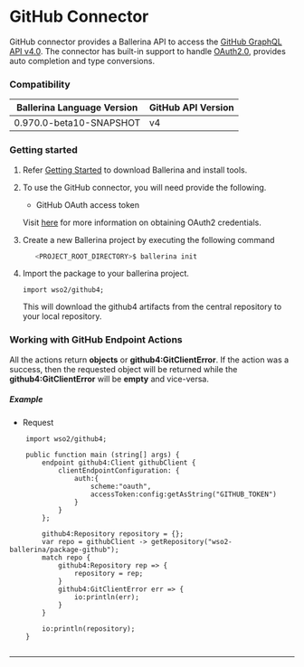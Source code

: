 # GitHub Connector


GitHub connector provides a Ballerina API to access the [GitHub GraphQL API v4.0](https://developer.github.com/v4/). The connector has built-in support to handle [OAuth2.0](https://tools.ietf.org/html/rfc6749), provides auto completion and type conversions.

### Compatibility

|Ballerina Language Version | GitHub API Version |
|------------------| ------------------ |
|0.970.0-beta10-SNAPSHOT | v4 |


### Getting started
1) Refer [Getting Started](https://ballerina.io/learn/getting-started/) to download Ballerina and install tools.

2) To use the GitHub connector, you will need provide the following.
    -   GitHub OAuth access token
    
    Visit [here](https://developer.github.com/v4/guides/forming-calls/#authenticating-with-graphql) for more information on obtaining OAuth2 credentials.
    
3) Create a new Ballerina project by executing the following command
    ```bash
       <PROJECT_ROOT_DIRECTORY>$ ballerina init
    ```
4) Import the package to your ballerina project.
    ```ballerina
    import wso2/github4;
    ```
    This will download the github4 artifacts from the central repository to your local repository.



### Working with GitHub Endpoint Actions

All the actions return **objects** or **github4:GitClientError**. If the action was a success, then the requested object will be returned while the **github4:GitClientError** will be **empty** and vice-versa.

##### Example
* Request 
```ballerina
    import wso2/github4;

    public function main (string[] args) {
        endpoint github4:Client githubClient {
            clientEndpointConfiguration: {
                auth:{
                    scheme:"oauth",
                    accessToken:config:getAsString("GITHUB_TOKEN")
                }
            }
        };
    
        github4:Repository repository = {};
        var repo = githubClient -> getRepository("wso2-ballerina/package-github");
        match repo {
            github4:Repository rep => {
                repository = rep;
            }
            github4:GitClientError err => {
                io:println(err);
            }
        }
    
        io:println(repository);
    }
    
```
***